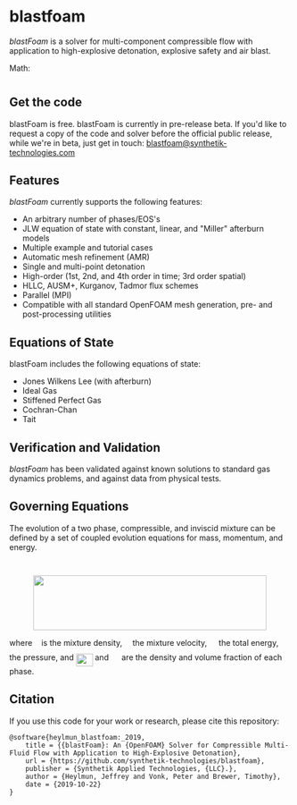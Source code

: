 # blastfoam

_blastFoam_ is a solver for multi-component compressible flow with application to high-explosive detonation, explosive safety and air blast. 



Math: <img src="/blob/master/svgs/4f0f90de9798f24da0a8a43f21b62ad2.svg?invert_in_darkmode" align=middle width=6.552644999999998pt height=27.775769999999994pt/>





## Get the code

blastFoam is free. blastFoam is currently in pre-release beta. If you'd like to request a copy of the code and solver before the official public release, while we're in beta, just get in touch: blastfoam@synthetik-technologies.com


## Features

_blastFoam_ currently supports the following features:

- An arbitrary number of phases/EOS's
- JLW equation of state with constant, linear, and "Miller" afterburn models
- Multiple example and tutorial cases
- Automatic mesh refinement (AMR)
- Single and multi-point detonation
- High-order (1st, 2nd, and 4th order in time; 3rd order spatial)
- HLLC, AUSM+, Kurganov, Tadmor flux schemes
- Parallel (MPI)
- Compatible with all standard OpenFOAM mesh generation, pre- and post-processing utilities



## Equations of State

blastFoam includes the following equations of state:

- Jones Wilkens Lee (with afterburn)
- Ideal Gas
- Stiffened Perfect Gas
- Cochran-Chan
- Tait



## Verification and Validation

_blastFoam_ has been validated against known solutions to standard gas dynamics problems, and against data from physical tests.  






## Governing Equations


The evolution of a two phase, compressible, and inviscid mixture can be defined by a set of coupled evolution equations for mass, momentum, and energy. 

<p align="center"><img src="svgs/10b5fb69900ce3e0ba80d06da2efff49.svg?invert_in_darkmode" align=middle width=119.034795pt height=13.881251999999998pt/></p>

<p align="center"><img src="svgs/e17a3de7478e3ea4b1124d2aaf70c7cb.svg?invert_in_darkmode" align=middle width=417.48629999999997pt height=98.63106pt/></p>

where <img src="svgs/6dec54c48a0438a5fcde6053bdb9d712.svg?invert_in_darkmode" align=middle width=8.498985000000003pt height=14.155350000000013pt/> is the mixture density, <img src="svgs/129c5b884ff47d80be4d6261a476e9f1.svg?invert_in_darkmode" align=middle width=10.502250000000002pt height=14.61206999999998pt/> the mixture velocity, <img src="svgs/84df98c65d88c6adf15d4645ffa25e47.svg?invert_in_darkmode" align=middle width=13.082190000000004pt height=22.46574pt/> the total energy, <img src="svgs/2ec6e630f199f589a2402fdf3e0289d5.svg?invert_in_darkmode" align=middle width=8.270625000000004pt height=14.155350000000013pt/> the pressure, and <img src="svgs/b921dbff3fd97c42704607ee82ee7cc8.svg?invert_in_darkmode" align=middle width=29.96301pt height=22.831379999999992pt/> and <img src="svgs/67e7dd600dde6ca2d15b4df76a96110b.svg?invert_in_darkmode" align=middle width=15.166635000000003pt height=14.155350000000013pt/> are the density and volume fraction of each phase. 




## Citation
If you use this code for your work or research, please cite this repository:

```
@software{heylmun_blastfoam:_2019,
	title = {{blastFoam}: An {OpenFOAM} Solver for Compressible Multi-Fluid Flow with Application to High-Explosive Detonation},
	url = {https://github.com/synthetik-technologies/blastfoam},
	publisher = {Synthetik Applied Technologies, {LLC}.},
	author = {Heylmun, Jeffrey and Vonk, Peter and Brewer, Timothy},
	date = {2019-10-22}
}
```
